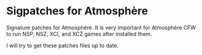 # Sigpatches for Atmosphère

Signature patches for Atmosphère. It is very important for Atmosphère CFW to run NSP, NSZ, XCI, and XCZ games after installed them.

I will try to get these patches files up to date.
